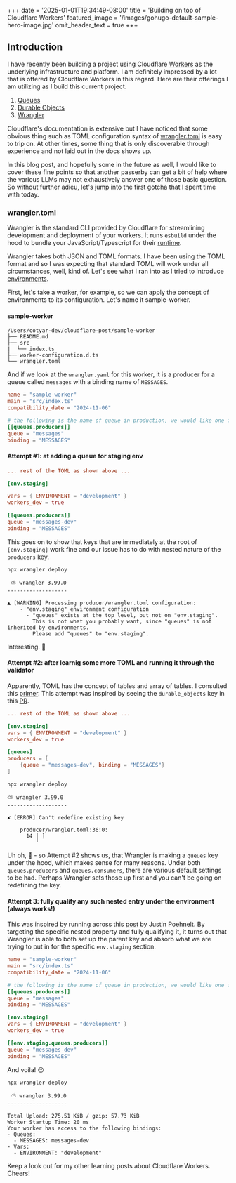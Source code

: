 +++
date = '2025-01-01T19:34:49-08:00'
title = 'Building on top of Cloudflare Workers'
featured_image = '/images/gohugo-default-sample-hero-image.jpg'
omit_header_text = true
+++

## Introduction

I have recently been building a project using Cloudflare
[Workers](https://developers.cloudflare.com/workers/) as the underlying
infrastructure and platform. I am definitely impressed by a lot
that is offered by Cloudflare Workers in this regard. Here are their offerings
I am utilizing as I build this current project.

1. [Queues](https://developers.cloudflare.com/queues/)
2. [Durable Objects](https://developers.cloudflare.com/durable-objects/)
3. [Wrangler](https://developers.cloudflare.com/workers/wrangler/)

Cloudflare's documentation is extensive but I have noticed that some obvious
thing such as TOML configuration syntax of
[wrangler.toml](https://developers.cloudflare.com/workers/wrangler/configuration/)
is easy to trip on. At other times, some thing that is only discoverable through experience
and not laid out in the docs shows up.

In this blog post, and hopefully some in the future as well, I would like to cover these fine points
so that another passerby can get a bit of help where the various LLMs may not exhaustively
answer one of those basic question. So without further adieu, let's jump into the first gotcha
that I spent time with today.

### wrangler.toml

Wrangler is the standard CLI provided by Cloudflare for streamlining development and deployment of
your workers. It runs `esbuild` under the hood to bundle your JavaScript/Typescript for
their [runtime](https://github.com/cloudflare/workerd).

Wrangler takes both JSON and TOML formats. I have been using the TOML format and so I was expecting that standard TOML will work under all circumstances, well, kind of. Let's see what I ran into as
I tried to introduce [environments](https://developers.cloudflare.com/workers/wrangler/environments/).

First, let's take a worker, for example, so we can apply the concept of environments to its configuration. Let's name it sample-worker.

#### sample-worker

```shell
/Users/cotyar-dev/cloudflare-post/sample-worker
├── README.md
├── src
|  └── index.ts
├── worker-configuration.d.ts
└── wrangler.toml
```

And if we look at the `wrangler.yaml` for this worker, it is a producer for a queue called
`messages` with a binding name of `MESSAGES`.

```toml
name = "sample-worker"
main = "src/index.ts"
compatibility_date = "2024-11-06"

# the following is the name of queue in production, we would like one for staging
[[queues.producers]]
queue = "messages"
binding = "MESSAGES"
```

#### Attempt #1: at adding a queue for staging env

```toml
... rest of the TOML as shown above ...

[env.staging]

vars = { ENVIRONMENT = "development" }
workers_dev = true

[[queues.producers]]
queue = "messages-dev"
binding = "MESSAGES"
```

This goes on to show that keys that are immediately at the root of `[env.staging]` work fine and our
issue has to do with nested nature of the `producers` key.

```shell
npx wrangler deploy

 ⛅️ wrangler 3.99.0
-------------------

▲ [WARNING] Processing producer/wrangler.toml configuration:
    - "env.staging" environment configuration
      - "queues" exists at the top level, but not on "env.staging".
        This is not what you probably want, since "queues" is not inherited by environments.
        Please add "queues" to "env.staging".
```

Interesting. :thinking:

#### Attempt #2: after learnig some more TOML and running it through the validator

Apparently, TOML has the concept of tables and array of tables. I consulted this [primer](https://learnxinyminutes.com/toml/). This attempt was inspired by seeing the `durable_objects` key
in this [PR](https://github.com/cloudflare/cloudflare-docs/pull/4720).

```toml
... rest of the TOML as shown above ...

[env.staging]
vars = { ENVIRONMENT = "development" }
workers_dev = true

[queues]
producers = [
	{queue = "messages-dev", binding = "MESSAGES"}
]
```

```shell
npx wrangler deploy

⛅️ wrangler 3.99.0
-------------------

✘ [ERROR] Can't redefine existing key

    producer/wrangler.toml:36:0:
      14 │ ]
         ╵
```

Uh oh, :raised_eyebrow: - so Attempt #2 shows us, that Wrangler is making a `queues` key under the hood, which makes sense for many reasons. Under both `queues.producers` and `queues.consumers`, there are various default
settings to be had. Perhaps Wrangler sets those up first and you can't be going on redefining the key.

#### Attempt 3: fully qualify any such nested entry under the environment (always works!)

This was inspired by running across this [post](https://justin.poehnelt.com/posts/cloudflare-workers-wrangler-dev-staging-prod/) by Justin Poehnelt. By targeting the specific
nested property and fully qualifying it, it turns out that Wrangler is able to both
set up the parent key and absorb what we are trying to put in for the specific `env.staging`
section.

```toml
name = "sample-worker"
main = "src/index.ts"
compatibility_date = "2024-11-06"

# the following is the name of queue in production, we would like one for staging
[[queues.producers]]
queue = "messages"
binding = "MESSAGES"

[env.staging]
vars = { ENVIRONMENT = "development" }
workers_dev = true

[[env.staging.queues.producers]]
queue = "messages-dev"
binding = "MESSAGES"
```

And voila! :heart_eyes:

```shell
npx wrangler deploy

 ⛅️ wrangler 3.99.0
-------------------

Total Upload: 275.51 KiB / gzip: 57.73 KiB
Worker Startup Time: 20 ms
Your worker has access to the following bindings:
- Queues:
  - MESSAGES: messages-dev
- Vars:
  - ENVIRONMENT: "development"
```

Keep a look out for my other learning posts about Cloudflare Workers. Cheers!
